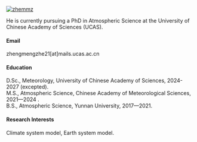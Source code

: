 

[![zhemmz](https://github.com/zhemmz?tab=repositories)](https://github.com/zhemmz)

He is currently pursuing a PhD in Atmospheric Science at the University of Chinese Academy of Sciences (UCAS).

#### Email
zhengmengzhe21[at]mails.ucas.ac.cn

#### Education
D.Sc., Meteorology, University of Chinese Academy of Sciences, 2024-2027 (excepted).\
M.S., Atmospheric Science, Chinese Academy of Meteorological Sciences, 2021—2024 .\
B.S., Atmospheric Science, Yunnan University, 2017—2021.

#### Research Interests
Climate system model, Earth system model.

